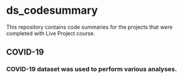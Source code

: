 # ds_codesummary
This repository contains code summaries for the projects that were completed with Live Project course.

## COVID-19

### COVID-19 dataset was used to perform various analyses. 
